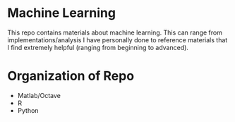 # Machine Learning 

This repo contains materials about machine learning. This can range from implementations/analysis I have 
personally done to reference materials that I find extremely helpful (ranging from beginning to advanced).

# Organization of Repo
- Matlab/Octave
- R
- Python

